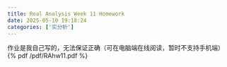 ```yaml
---
title: Real Analysis Week 11 Homework
date: 2025-05-10 19:18:24
categories: ['实分析']
---
```

作业是我自己写的，无法保证正确（可在电脑端在线阅读，暂时不支持手机端）
{% pdf /pdf/RAhw11.pdf %}